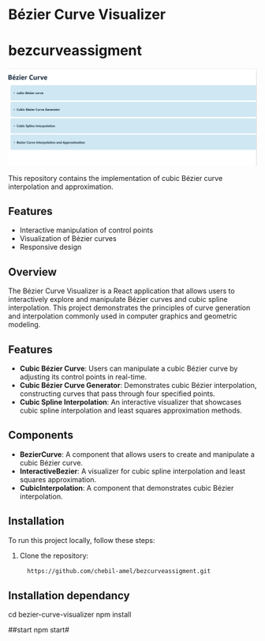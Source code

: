 # Bézier Curve Visualizer
# bezcurveassigment

![Example Image](./public/image.png)

This repository contains the implementation of cubic Bézier curve interpolation and approximation.

## Features
- Interactive manipulation of control points
- Visualization of Bézier curves
- Responsive design


## Overview
The Bézier Curve Visualizer is a React application that allows users to interactively explore and manipulate Bézier curves and cubic spline interpolation. This project demonstrates the principles of curve generation and interpolation commonly used in computer graphics and geometric modeling.

## Features
- **Cubic Bézier Curve**: Users can manipulate a cubic Bézier curve by adjusting its control points in real-time.
- **Cubic Bézier Curve Generator**: Demonstrates cubic Bézier interpolation, constructing curves that pass through four specified points.
- **Cubic Spline Interpolation**: An interactive visualizer that showcases cubic spline interpolation and least squares approximation methods.

## Components
- **BezierCurve**: A component that allows users to create and manipulate a cubic Bézier curve.
- **InteractiveBezier**: A visualizer for cubic spline interpolation and least squares approximation.
- **CubicInterpolation**: A component that demonstrates cubic Bézier interpolation.

## Installation
To run this project locally, follow these steps:

1. Clone the repository:
   ```bash
     https://github.com/chebil-amel/bezcurveassigment.git

 ## Installation dependancy
   cd bezier-curve-visualizer
   npm install

##start 
   npm start#
